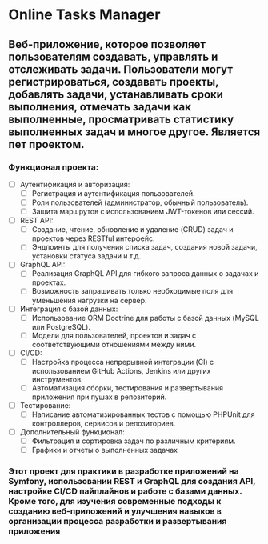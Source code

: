 # Online Tasks Manager

## Веб-приложение, которое позволяет пользователям создавать, управлять и отслеживать задачи. Пользователи могут регистрироваться, создавать проекты, добавлять задачи, устанавливать сроки выполнения, отмечать задачи как выполненные, просматривать статистику выполненных задач и многое другое. Является пет проектом.

### Функционал проекта:
- [ ] Аутентификация и авторизация:
  - [ ] Регистрация и аутентификация пользователей.
  - [ ] Роли пользователей (администратор, обычный пользователь).
  - [ ] Защита маршрутов с использованием JWT-токенов или сессий.
- [ ] REST API:
  - [ ] Создание, чтение, обновление и удаление (CRUD) задач и проектов через RESTful интерфейс.
  - [ ] Эндпоинты для получения списка задач, создания новой задачи, установки статуса задачи и т.д.
- [ ] GraphQL API:
  - [ ] Реализация GraphQL API для гибкого запроса данных о задачах и проектах.
  - [ ] Возможность запрашивать только необходимые поля для уменьшения нагрузки на сервер.
- [ ] Интеграция с базой данных:
  - [ ] Использование ORM Doctrine для работы с базой данных (MySQL или PostgreSQL).
  - [ ] Модели для пользователей, проектов и задач с соответствующими отношениями между ними.
- [ ] CI/CD:
  - [ ] Настройка процесса непрерывной интеграции (CI) с использованием GitHub Actions, Jenkins или других инструментов.
  - [ ] Автоматизация сборки, тестирования и развертывания приложения при пушах в репозиторий.
- [ ] Тестирование:
  - [ ] Написание автоматизированных тестов с помощью PHPUnit для контроллеров, сервисов и репозиториев.
- [ ] Дополнительный функционал:
  - [ ] Фильтрация и сортировка задач по различным критериям.
  - [ ] Графики и отчеты о выполненных задачах

### Этот проект для практики в разработке приложений на Symfony, использовании REST и GraphQL для создания API, настройке CI/CD пайплайнов и работе с базами данных. Кроме того, для изучения современные подходы к созданию веб-приложений и улучшения навыков в организации процесса разработки и развертывания приложения
